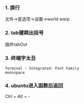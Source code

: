 ### 1. 换行
  文件->首选项->设置->world warp

### 2. tab键跳出括号
  插件tabOut
  
### 3. 终端字太丑
    Terminal › Integrated: Font Family
    monospace

### 4. ubuntu进入函数后返回
Ctrl + Alt + -
